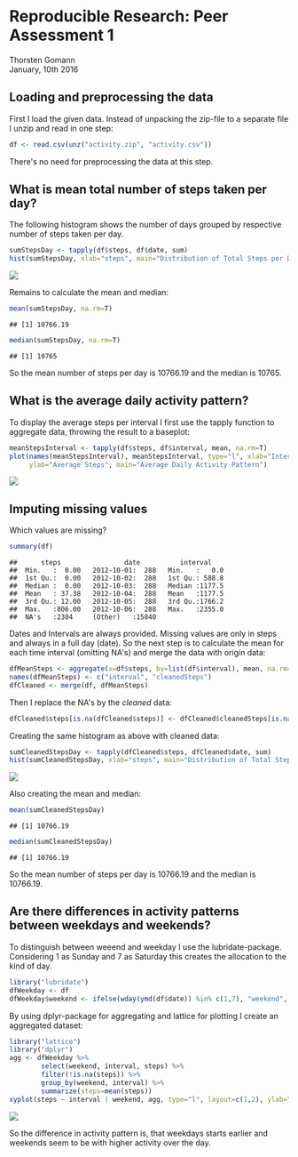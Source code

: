 # Reproducible Research: Peer Assessment 1
Thorsten Gomann  
January, 10th 2016  

## Loading and preprocessing the data
First I load the given data.
Instead of unpacking the zip-file to a separate file I unzip and read in one step:


```r
df <- read.csv(unz("activity.zip", "activity.csv"))
```

There's no need for preprocessing the data at this step.

## What is mean total number of steps taken per day?
The following histogram shows the number of days grouped by respective number of steps taken per day.


```r
sumStepsDay <- tapply(df$steps, df$date, sum)
hist(sumStepsDay, xlab="steps", main="Distribution of Total Steps per Day")
```

![](PA1_files/figure-html/unnamed-chunk-2-1.png) 

Remains to calculate the mean and median:


```r
mean(sumStepsDay, na.rm=T)
```

```
## [1] 10766.19
```

```r
median(sumStepsDay, na.rm=T)
```

```
## [1] 10765
```

So the mean number of steps per day is 10766.19 and the median is 10765.

## What is the average daily activity pattern?
To display the average steps per interval I first use the tapply function to aggregate data, throwing the result to a baseplot:

```r
meanStepsInterval <- tapply(df$steps, df$interval, mean, na.rm=T)
plot(names(meanStepsInterval), meanStepsInterval, type="l", xlab="Interval", 
     ylab="Average Steps", main="Average Daily Activity Pattern")
```

![](PA1_files/figure-html/unnamed-chunk-4-1.png) 

## Imputing missing values
Which values are missing?

```r
summary(df)
```

```
##      steps                date          interval     
##  Min.   :  0.00   2012-10-01:  288   Min.   :   0.0  
##  1st Qu.:  0.00   2012-10-02:  288   1st Qu.: 588.8  
##  Median :  0.00   2012-10-03:  288   Median :1177.5  
##  Mean   : 37.38   2012-10-04:  288   Mean   :1177.5  
##  3rd Qu.: 12.00   2012-10-05:  288   3rd Qu.:1766.2  
##  Max.   :806.00   2012-10-06:  288   Max.   :2355.0  
##  NA's   :2304     (Other)   :15840
```

Dates and Intervals are always provided. Missing values are only in steps and always in a full day (date).
So the next step is to calculate the mean for each time interval (omitting NA's) and merge the data with origin data:

```r
dfMeanSteps <- aggregate(x=df$steps, by=list(df$interval), mean, na.rm=T)
names(dfMeanSteps) <- c("interval", "cleanedSteps")
dfCleaned <- merge(df, dfMeanSteps)
```

Then I replace the NA's by the <i>cleaned</i> data:

```r
dfCleaned$steps[is.na(dfCleaned$steps)] <- dfCleaned$cleanedSteps[is.na(dfCleaned$steps)]
```

Creating the same histogram as above with cleaned data:

```r
sumCleanedStepsDay <- tapply(dfCleaned$steps, dfCleaned$date, sum)
hist(sumCleanedStepsDay, xlab="steps", main="Distribution of Total Steps per Day (cleaned data)")
```

![](PA1_files/figure-html/unnamed-chunk-8-1.png) 

Also creating the mean and median:

```r
mean(sumCleanedStepsDay)
```

```
## [1] 10766.19
```

```r
median(sumCleanedStepsDay)
```

```
## [1] 10766.19
```
So the mean number of steps per day is 10766.19 and the median is 10766.19.

## Are there differences in activity patterns between weekdays and weekends?
To distinguish between weeend and weekday I use the lubridate-package. Considering 1 as Sunday and 7 as Saturday this creates the allocation to the kind of day.

```r
library("lubridate")
dfWeekday <- df
dfWeekday$weekend <- ifelse(wday(ymd(df$date)) %in% c(1,7), "weekend", "weekday")
```
By using dplyr-package for aggregating and lattice for plotting I create an aggregated dataset:

```r
library("lattice")
library("dplyr")
agg <- dfWeekday %>%
        select(weekend, interval, steps) %>%
        filter(!is.na(steps)) %>%
        group_by(weekend, interval) %>%
        summarize(steps=mean(steps))
xyplot(steps ~ interval | weekend, agg, type="l", layout=c(1,2), ylab="Number of steps", xlab="Interval")
```

![](PA1_files/figure-html/unnamed-chunk-11-1.png) 

So the difference in activity pattern is, that weekdays starts earlier and weekends seem to be with higher activity over the day.
